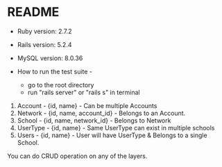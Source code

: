 # README

* Ruby version: 2.7.2

* Rails version: 5.2.4

* MySQL version: 8.0.36

* How to run the test suite -
    - go to the root directory
    - run "rails server" or "rails s" in terminal

1. Account - {id, name} - Can be multiple Accounts
2. Network - {id, name, account_id} - Belongs to an Account.
3. School - {id, name, network_id} - Belongs to Network
4. UserType - {id, name} - Same UserType can exist in multiple schools
5. Users - {id, name} - User will have UserType & Belongs to a single School.

You can do CRUD operation on any of the layers.